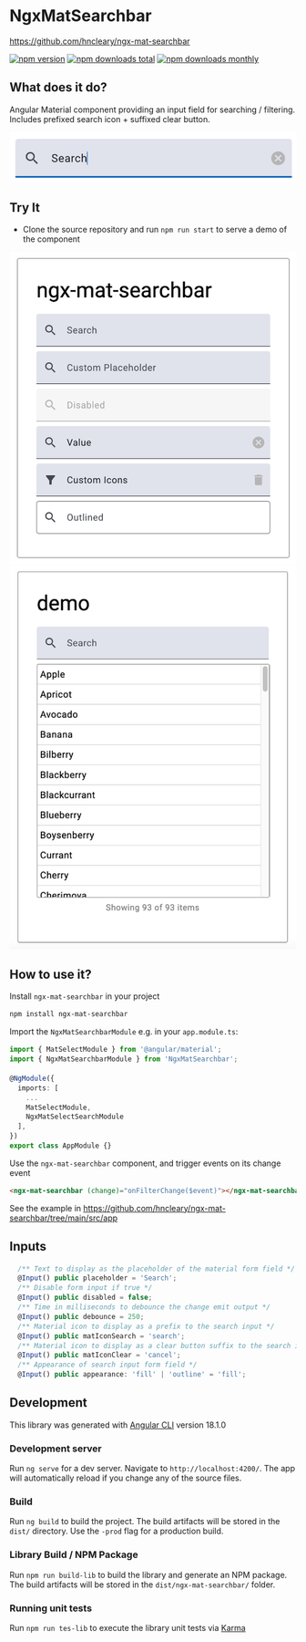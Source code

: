 # NgxMatSearchbar

https://github.com/hncleary/ngx-mat-searchbar

[![npm version](https://img.shields.io/npm/v/ngx-mat-searchbar.svg?style=flat-square)](https://www.npmjs.com/package/ngx-mat-searchbar)
[![npm downloads total](https://img.shields.io/npm/dt/ngx-mat-searchbar.svg?style=flat-square)](https://www.npmjs.com/package/ngx-mat-searchbar)
[![npm downloads monthly](https://img.shields.io/npm/dm/ngx-mat-searchbar.svg?style=flat-square)](https://www.npmjs.com/package/ngx-mat-searchbar)

## What does it do?

Angular Material component providing an input field for searching / filtering. Includes prefixed search icon + suffixed clear button.

![image](/projects/ngx-mat-searchbar/src/assets/searchbar.png)

## Try It

- Clone the source repository and run `npm run start` to serve a demo of the component

![image](/projects/ngx-mat-searchbar/src/assets/options.png)
![image](/projects/ngx-mat-searchbar/src/assets/demo.png)

## How to use it?

Install `ngx-mat-searchbar` in your project

```bash
npm install ngx-mat-searchbar
```

Import the `NgxMatSearchbarModule` e.g. in your `app.module.ts`:

```typescript
import { MatSelectModule } from '@angular/material';
import { NgxMatSearchbarModule } from 'NgxMatSearchbar';

@NgModule({
  imports: [
    ...
    MatSelectModule,
    NgxMatSelectSearchModule
  ],
})
export class AppModule {}
```

Use the `ngx-mat-searchbar` component, and trigger events on its change event

```html
<ngx-mat-searchbar (change)="onFilterChange($event)"></ngx-mat-searchbar>
```

See the example in https://github.com/hncleary/ngx-mat-searchbar/tree/main/src/app

## Inputs

```typescript
  /** Text to display as the placeholder of the material form field */
  @Input() public placeholder = 'Search';
  /** Disable form input if true */
  @Input() public disabled = false;
  /** Time in milliseconds to debounce the change emit output */
  @Input() public debounce = 250;
  /** Material icon to display as a prefix to the search input */
  @Input() public matIconSearch = 'search';
  /** Material icon to display as a clear button suffix to the search input */
  @Input() public matIconClear = 'cancel';
  /** Appearance of search input form field */
  @Input() public appearance: 'fill' | 'outline' = 'fill';
```

## Development

This library was generated with [Angular CLI](https://github.com/angular/angular-cli) version 18.1.0

### Development server

Run `ng serve` for a dev server. Navigate to `http://localhost:4200/`. The app will automatically reload if you change any of the source files.

### Build

Run `ng build` to build the project. The build artifacts will be stored in the `dist/` directory. Use the `-prod` flag for a production build.

### Library Build / NPM Package

Run `npm run build-lib` to build the library and generate an NPM package.
The build artifacts will be stored in the `dist/ngx-mat-searchbar/` folder.

### Running unit tests

Run `npm run tes-lib` to execute the library unit tests via [Karma](https://karma-runner.github.io)
